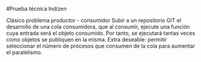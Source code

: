 #Prueba técnica Indizen

Clásico problema productor - consumidor
Subir a un repositorio GIT el desarrollo de una cola consumidora, que al consumir, ejecute una función cuya entrada será el objeto consumido. Por tanto, se ejecutará tantas veces como objetos se publiquen en la misma.
Extra deseable: permitir seleccionar el número de procesos que consumen de la cola para aumentar el paralelismo.


